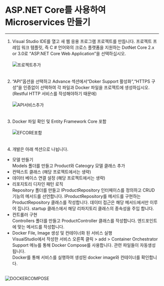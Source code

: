 # ASP.NET Core를 사용하여 Microservices 만들기
---

1. Visual Studio IDE를 열고 새 웹 응용 프로그램 프로젝트를 만듭니다. 프로젝트 프레임 워크 템플릿, 즉 C # 언어와의 크로스 플랫폼을 지원하는 DotNet Core 2.x or 3.0로 “ASP.NET Core Web Application”을 선택하십시오.
<br><br>
![프로젝트추가](https://wiki.jobkorea.co.kr/download/attachments/30528687/image2019-11-4_13-25-3.png?version=1&modificationDate=1572841504353&api=v2)
<br><br><br>
2. “API”옵션을 선택하고 Advance 섹션에서“Doker Support 활성화”,“HTTPS 구성”을 인증없이 선택하여 각 파일과 Docker 파일을 프로젝트에 생성하십시오. (Restful HTTP 서비스를 작성해야하기 때문에)
<br><br>
![API서비스추가](https://wiki.jobkorea.co.kr/download/attachments/30528687/image2019-11-4_13-36-47.png?version=1&modificationDate=1572842208360&api=v2)
<br><br><br>
3. Docker 파일 확인 및 Entity Framework Core 포함
<br><br>
![EFCORE포함](https://wiki.jobkorea.co.kr/download/attachments/30528687/image2019-11-4_13-30-57.png?version=1&modificationDate=1572841858410&api=v2)
<br><br><br>
4. 개발은 아래 섹션으로 나뉩니다.<br>
* 모델 만들기 <br>
  Models 폴더를 만들고 Product와 Cateogry 모델 클래스 추가<br>
* 컨텍스트 클래스 (해당 프로젝트에서는 생략) <br>
* 데이터 베이스 연결 설정 (해당 프로젝트에서는 생략) <br>
* 리포지토리 디자인 패턴 로직 <br>
  Repository 폴더를 만들고 IProductRepository 인터페이스를 정의하고 CRUD 기능의 메서드를 선언합니다. IProductRepository를 메서드를 구현하는  ProductRepository 클래스를 작성합니다. 데이터 접근은 해당 메서드에서만 이루어 집니다. startup 클래스에서 해당 리파지토리 클래스의 종속성을 주입  합니다. <br>
* 컨트롤러 구현 <br>
  Controllers 폴더를 만들고 ProductController 클래스를 작성합니다. 엔드포인트에 맞는 메서드를 작성합니다.<br>
* Docker File, Image 생성 및 컨테이너화 된 서비스 실행 <br>
  VisualStudio에서 작성한 서비스 오른쪽 클릭 > add > Container Orchestrator Support 메뉴를 통해 Docker Compose를 사용합니다. 관련 파일들이 자동생성 됩니다.<br>Docker를 통해 서비스를 실행하여 생성된 docker image와 컨테이너를 확인합니다.<br><br>

![DOCKERCOMPOSE](https://wiki.jobkorea.co.kr/download/attachments/30528687/image2019-11-6_14-50-18.png?version=1&modificationDate=1573019419337&api=v2)
<br><br><br>

[참고]:https://wiki.jobkorea.co.kr/display/MSA/Microservices+using+ASP.NET+Core
